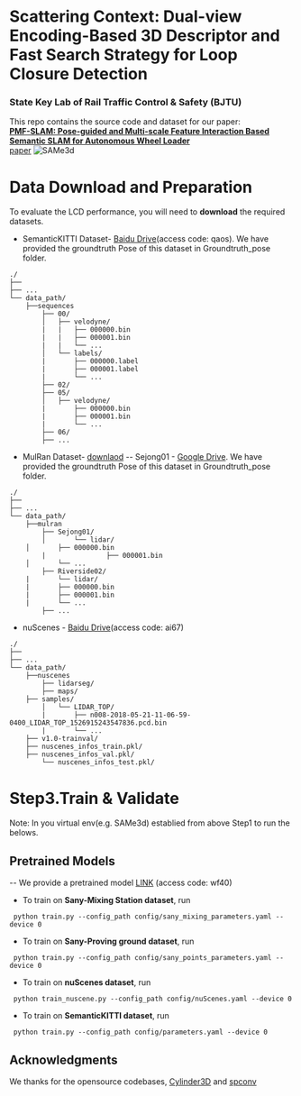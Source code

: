 # Scattering Context: Dual-view Encoding-Based 3D Descriptor and Fast Search Strategy for Loop Closure Detection
### State Key Lab of Rail Traffic Control & Safety (BJTU)
This repo contains the source code and dataset for our paper:
<br>
[**PMF-SLAM: Pose-guided and Multi-scale Feature Interaction Based Semantic SLAM for Autonomous Wheel Loader**](https://ieeexplore.ieee.org/document/10405860/)
<br>
[paper](https://ieeexplore.ieee.org/document/10405860/)
![SAMe3d](/Figs/Backbone_work.jpg)

# Data Download and Preparation
To evaluate the LCD performance, you will need to **download** the required datasets.

- SemanticKITTI Dataset- [Baidu Drive](https://pan.baidu.com/s/1LL2LItLEQpOt4HLWodTpWQ?pwd=qaos)(access code: qaos).
We have provided the groundtruth Pose of this dataset in Groundtruth_pose folder.
```
./
├── 
├── ...
└── data_path/
    ├──sequences
        ├── 00/          
        │   ├── velodyne/	
        |   |	├── 000000.bin
        |   |	├── 000001.bin
        |   |	└── ...
        │   └── labels/ 
        |       ├── 000000.label
        |       ├── 000001.label
        |       └── ...
        ├── 02/ 
        ├── 05/ 
        │   ├── velodyne/	
        |    	├── 000000.bin
        |    	├── 000001.bin
        |    	└── ...
        ├── 06/
        ├── ...

```
- MulRan Dataset- [downlaod](https://sites.google.com/view/mulran-pr/home)
-- Sejong01 - [Google Drive](https://drive.google.com/file/d/17Lo-fgDgkeLxDTVdY-Sn7pj0xoeCL9nE/view?usp=drive_link).
We have provided the groundtruth Pose of this dataset in Groundtruth_pose folder.
```
./
├── 
├── ...
└── data_path/
    ├──mulran
        ├── Sejong01/      
        │   	└── lidar/
	│		├── 000000.bin          
        |               ├── 000001.bin
	│		└── ...
        ├── Riverside02/
	|   	└── lidar/
	|		├── 000000.bin          
	|		├── 000001.bin
	|		└── ...
        ├── ...
```
- nuScenes - [Baidu Drive](https://pan.baidu.com/s/1TF80roYGuIm6FhDo0DBmgg?pwd=ai67)(access code: ai67)
```
./
├── 
├── ...
└── data_path/
    ├──nuscenes
        ├── lidarseg/   
        ├── maps/
	├── samples/
        │   └── LIDAR_TOP/	
        |    	├── n008-2018-05-21-11-06-59-0400_LIDAR_TOP_1526915243547836.pcd.bin
        |    	└── ...
	├── v1.0-trainval/
	├── nuscenes_infos_train.pkl/
	├── nuscenes_infos_val.pkl/
        └── nuscenes_infos_test.pkl/
```

# Step3.Train & Validate

Note: In you virtual env(e.g. SAMe3d) establied from above Step1 to run the belows.
## Pretrained Models
-- We provide a pretrained model [LINK](https://pan.baidu.com/s/15_1Z8cfxTB6reRiA05bG8Q?pwd=wf40) (access code: wf40)

- To train on **Sany-Mixing Station dataset**, run
```
 python train.py --config_path config/sany_mixing_parameters.yaml --device 0
```
- To train on **Sany-Proving ground dataset**, run
```
 python train.py --config_path config/sany_points_parameters.yaml --device 0
```
- To train on **nuScenes dataset**, run
```
 python train_nuscene.py --config_path config/nuScenes.yaml --device 0
```
- To train on **SemanticKITTI dataset**, run
```
 python train.py --config_path config/parameters.yaml --device 0
```

## Acknowledgments
We thanks for the opensource codebases, [Cylinder3D](https://github.com/xinge008/Cylinder3D) and [spconv](https://github.com/traveller59/spconv)
